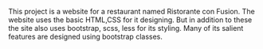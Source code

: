 This project is a website for a restaurant named Ristorante con Fusion.
The website uses the basic HTML,CSS for it designing.
But in addition to these the site also uses bootstrap, scss, less for its styling.
Many of its salient features are designed using bootstrap classes.
